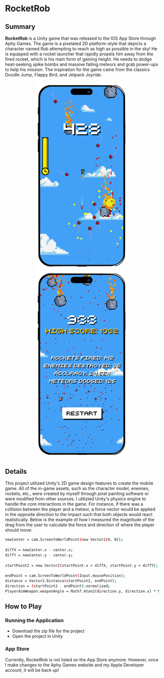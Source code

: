 # RocketRob

## Summary
**RocketRob** is a Unity game that was released to the IOS App Store through Aphy Games. The game is a pixelated 2D platform-style that depicts a character named Rob attempting to reach as high as possible in the sky! He is equipped with a rocket launcher that rapidly propels him away from the fired rocket, which is his main form of gaining height. He needs to dodge heat-seeking spike bombs and massive falling meteors and grab power-ups to help his mission. The inspiration for the game came from the classics Doodle Jump, Flappy Bird, and Jetpack Joyride.

<div style="text-align: center; gap: 20px;">
    <img src="RocketRob_Phone.png" width="300"/>
    <img src="RocketRob_pic2.png" width="300"/>
</div>

## Details

This project utilized Unity's 2D game design features to create the mobile game. All of the in-game assets, such as the character model, enemies, rockets, etc., were created by myself through pixel painting software or were modified from other sources. I utilizied Unity's physics engine to handle the core interactions in the game. For instance, if there was a collision between the player and a meteor, a force vector would be applied in the opposite direction to the impact such that both objects would react realistically. Below is the example of how I measured the magnitude of the drag from the user to calculate the force and direction of where the player should move:

```bash
newCenter = cam.ScreenToWorldPoint(new Vector2(0, 0));

diffX = newCenter.x - center.x;
diffY = newCenter.y - center.y;

startPoint2 = new Vector2(startPoint.x + diffX, startPoint.y + diffY);

endPoint = cam.ScreenToWorldPoint(Input.mousePosition);
distance = Vector2.Distance(startPoint2, endPoint);
direction = (startPoint2 - endPoint).normalized;
PlayerAimWeapon.weaponAngle = Mathf.Atan2(direction.y, direction.x) * Mathf.Rad2Deg - 180;
```

## How to Play

### Running the Application
- Download the zip file for the project
- Open the project in Unity

### App Store
Currently, RocketRob is not listed on the App Store anymore. However, once I make changes to the Aphy Games website and my Apple Developer account, it will be back up!
